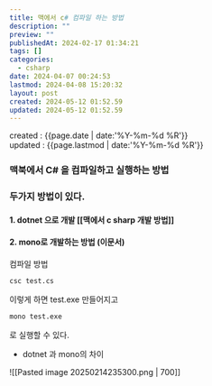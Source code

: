 ```yaml
---
title: 맥에서 c# 컴파일 하는 방법
description: ""
preview: ""
publishedAt: 2024-02-17 01:34:21
tags: []
categories:
  - csharp
date: 2024-04-07 00:24:53
lastmod: 2024-04-08 15:20:32
layout: post
created: 2024-05-12 01:52.59
updated: 2024-05-12 01:52.59
---
```


created : {{page.date | date:'%Y-%m-%d %R'}}  
updated : {{page.lastmod | date:'%Y-%m-%d %R'}}

### 맥북에서 C# 을 컴파일하고 실행하는 방법 

### 두가지 방법이 있다.
#### 1. dotnet 으로 개발 [[맥에서 c sharp 개발 방법]]
#### 2. mono로 개발하는 방법 (이문서)


컴파일 방법  
```bash
csc test.cs
```

이렇게 하면 test.exe 만들어지고

```bash
mono test.exe
```

로 실행할 수 있다.


* dotnet 과 mono의 차이

![[Pasted image 20250214235300.png | 700]]